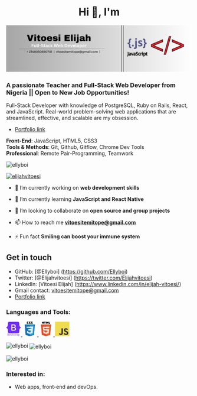 <h1 align="center">Hi 👋, I'm</h1>
<img src="elijahport1.png"/>

<h3 align="start">A passionate Teacher and Full-Stack Web Developer from Nigeria || Open to New Job Opportunities!</h3>
<p>Full-Stack Developer with knowledge of PostgreSQL, Ruby on Rails, React, and JavaScript. Real-world problem-solving web applications that are streamlined, effective, and scalable are my obsession.</p>

 - [Portfolio link](https://ellyboi.github.io/Portfolio/)


**Front-End**: JavaScript, HTML5, CSS3 <br>
**Tools & Methods**: Git, Github, Gitflow, Chrome Dev Tools <br>
**Professional**: Remote Pair-Programming, Teamwork

<p align="left"> <img src="https://komarev.com/ghpvc/?username=ellyboi&label=Profile%20views&color=0e75b6&style=flat" alt="ellyboi" /> </p>

<p align="left"> <a href="https://twitter.com/elijahvitoesi" target="blank"><img src="https://img.shields.io/twitter/follow/elijahvitoesi?logo=twitter&style=for-the-badge" alt="elijahvitoesi" /></a> </p>


- 🔭 I’m currently working on **web development skills**

- 🌱 I’m currently learning **JavaScript and React Native**

- 👯 I’m looking to collaborate on **open source and group projects**

- 📫 How to reach me **vitoesitemitope@gmail.com**

- ⚡ Fun fact **Smiling can boost your immune system**

## Get in touch

  - GitHub: [@Ellyboi] (https://github.com/Ellyboi)
  - Twitter: [@Elijahvitoesi] (https://twitter.com/Elijahvitoesi)
  - LinkedIn: [Vitoesi Elijah] (https://www.linkedin.com/in/elijah-vitoesi/)
  - Gmail contact: vitoesitemitope@gmail.com
  - [Portfolio link](https://ellyboi.github.io/Portfolio/)



<h3 align="left">Languages and Tools:</h3>
<p align="left"> <a href="https://getbootstrap.com" target="_blank" rel="noreferrer"> <img src="https://raw.githubusercontent.com/devicons/devicon/master/icons/bootstrap/bootstrap-plain-wordmark.svg" alt="bootstrap" width="40" height="40"/> </a> <a href="https://www.w3schools.com/css/" target="_blank" rel="noreferrer"> <img src="https://raw.githubusercontent.com/devicons/devicon/master/icons/css3/css3-original-wordmark.svg" alt="css3" width="40" height="40"/> </a> <a href="https://www.w3.org/html/" target="_blank" rel="noreferrer"> <img src="https://raw.githubusercontent.com/devicons/devicon/master/icons/html5/html5-original-wordmark.svg" alt="html5" width="40" height="40"/> </a> <a href="https://developer.mozilla.org/en-US/docs/Web/JavaScript" target="_blank" rel="noreferrer"> <img src="https://raw.githubusercontent.com/devicons/devicon/master/icons/javascript/javascript-original.svg" alt="javascript" width="40" height="40"/> </a> </p>

<p><img align="left" src="https://github-readme-stats.vercel.app/api/top-langs?username=ellyboi&show_icons=true&locale=en&layout=compact" alt="ellyboi" /></p>

<p>&nbsp;<img align="center" src="https://github-readme-stats.vercel.app/api?username=ellyboi&show_icons=true&locale=en" alt="ellyboi" /></p>

<p><img align="center" src="https://github-readme-streak-stats.herokuapp.com/?user=ellyboi&" alt="ellyboi" /></p>

### Interested in:
- Web apps, front-end and devOps.
